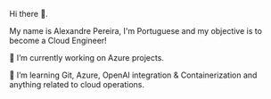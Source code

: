 Hi there 👋.

My name is Alexandre Pereira, I'm Portuguese and my objective is to become a Cloud Engineer!

🔭 I’m currently working on Azure projects.

🌱 I’m learning Git, Azure, OpenAI integration & Containerization and anything related to cloud operations.
